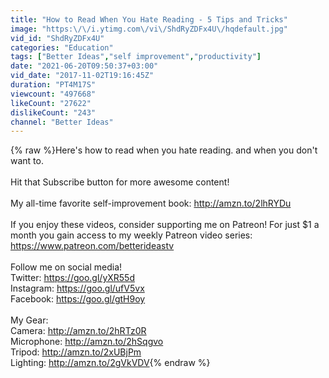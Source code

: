 ```yaml
---
title: "How to Read When You Hate Reading - 5 Tips and Tricks"
image: "https:\/\/i.ytimg.com\/vi\/ShdRyZDFx4U\/hqdefault.jpg"
vid_id: "ShdRyZDFx4U"
categories: "Education"
tags: ["Better Ideas","self improvement","productivity"]
date: "2021-06-20T09:50:37+03:00"
vid_date: "2017-11-02T19:16:45Z"
duration: "PT4M17S"
viewcount: "497668"
likeCount: "27622"
dislikeCount: "243"
channel: "Better Ideas"
---
```

{% raw %}Here's how to read when you hate reading. and when you don't want to.<br /><br />Hit that Subscribe button for more awesome content!<br /><br />My all-time favorite self-improvement book: <a rel="nofollow" target="blank" href="http://amzn.to/2lhRYDu">http://amzn.to/2lhRYDu</a><br /><br />If you enjoy these videos, consider supporting me on Patreon! For just $1 a month you gain access to my weekly Patreon video series: <a rel="nofollow" target="blank" href="https://www.patreon.com/betterideastv">https://www.patreon.com/betterideastv</a><br /><br />Follow me on social media!<br />Twitter: <a rel="nofollow" target="blank" href="https://goo.gl/yXR55d">https://goo.gl/yXR55d</a><br />Instagram: <a rel="nofollow" target="blank" href="https://goo.gl/ufV5vx">https://goo.gl/ufV5vx</a><br />Facebook: <a rel="nofollow" target="blank" href="https://goo.gl/gtH9oy">https://goo.gl/gtH9oy</a><br /><br />My Gear:<br />Camera: <a rel="nofollow" target="blank" href="http://amzn.to/2hRTz0R">http://amzn.to/2hRTz0R</a><br />Microphone: <a rel="nofollow" target="blank" href="http://amzn.to/2hSqgvo">http://amzn.to/2hSqgvo</a><br />Tripod: <a rel="nofollow" target="blank" href="http://amzn.to/2xUBjPm">http://amzn.to/2xUBjPm</a><br />Lighting: <a rel="nofollow" target="blank" href="http://amzn.to/2gVkVDV">http://amzn.to/2gVkVDV</a>{% endraw %}
